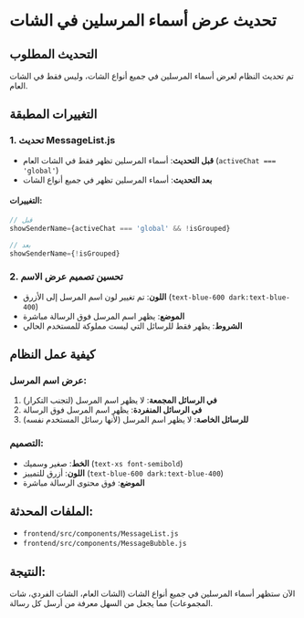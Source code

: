 # تحديث عرض أسماء المرسلين في الشات

## التحديث المطلوب
تم تحديث النظام لعرض أسماء المرسلين في جميع أنواع الشات، وليس فقط في الشات العام.

## التغييرات المطبقة

### 1. تحديث MessageList.js
- **قبل التحديث**: أسماء المرسلين تظهر فقط في الشات العام (`activeChat === 'global'`)
- **بعد التحديث**: أسماء المرسلين تظهر في جميع أنواع الشات

#### التغييرات:
```javascript
// قبل
showSenderName={activeChat === 'global' && !isGrouped}

// بعد  
showSenderName={!isGrouped}
```

### 2. تحسين تصميم عرض الاسم
- **اللون**: تم تغيير لون اسم المرسل إلى الأزرق (`text-blue-600 dark:text-blue-400`)
- **الموضع**: يظهر اسم المرسل فوق الرسالة مباشرة
- **الشروط**: يظهر فقط للرسائل التي ليست مملوكة للمستخدم الحالي

## كيفية عمل النظام

### عرض اسم المرسل:
1. **في الرسائل المجمعة**: لا يظهر اسم المرسل (لتجنب التكرار)
2. **في الرسائل المنفردة**: يظهر اسم المرسل فوق الرسالة
3. **للرسائل الخاصة**: لا يظهر اسم المرسل (لأنها رسائل المستخدم نفسه)

### التصميم:
- **الخط**: صغير وسميك (`text-xs font-semibold`)
- **اللون**: أزرق للتمييز (`text-blue-600 dark:text-blue-400`)
- **الموضع**: فوق محتوى الرسالة مباشرة

## الملفات المحدثة:
- `frontend/src/components/MessageList.js`
- `frontend/src/components/MessageBubble.js`

## النتيجة:
الآن ستظهر أسماء المرسلين في جميع أنواع الشات (الشات العام، الشات الفردي، شات المجموعات) مما يجعل من السهل معرفة من أرسل كل رسالة.
